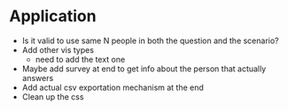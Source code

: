 # Application

- Is it valid to use same N people in both the question and the scenario? 
- Add other vis types  
    - need to add the text one
- Maybe add survey at end to get info about the person that actually answers
- Add actual csv exportation mechanism at the end
- Clean up the css

